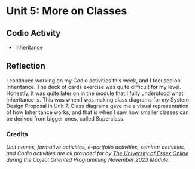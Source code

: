 <!--layout: page
title: "OOP Unit 2 "
permalink: /oop_unit2-->

# Unit 5: More on Classes

<!--_**In this unit we shall:**_<br>

_-Consider the modularity of object oriented code and the use of abstract classes to facilitate inheritance.<br>
-Examine the different ways in which inheritance is enabled, using polymorphism, aggregation and composition <br>
-Realise the role which is played by packages and namespaces in relation to variable naming._<br>

_**On completion of this unit you will be able to:**_<br>

_-Create a Python program which uses a constructor and abstract class.<br>
-Describe the concepts of polymorphism, aggregation and composition.<br>
-Name variables according to the namespace within which they exist._<br>-->

## Codio Activity
- [Inheritance](https://github.com/patzsantos/e-portfolio-uoeo/blob/module2/oop/Unit%205/codio_inheritance.deckofcards.py)

## Reflection
I continued working on my Codio activities this week, and I focused on Inheritance. The deck of cards exercise was quite difficult for my level. Honestly, it was quite later on in the module that I fully understood what Inheritance is. This was when I was making class diagrams for my System Design Proposal in Unit 7. Class diagrams gave me a visual representation of how Inheritance works, and that is when I saw how smaller classes can be derived from bigger ones, called Superclass. 
  
### Credits
_Unit names, formative activities, e-portfolio activities, seminar activities, and Codio activities are all provided for by [The University of Essex Online](https://online.essex.ac.uk/) during the Object Oriented Programming November 2023 Module._
